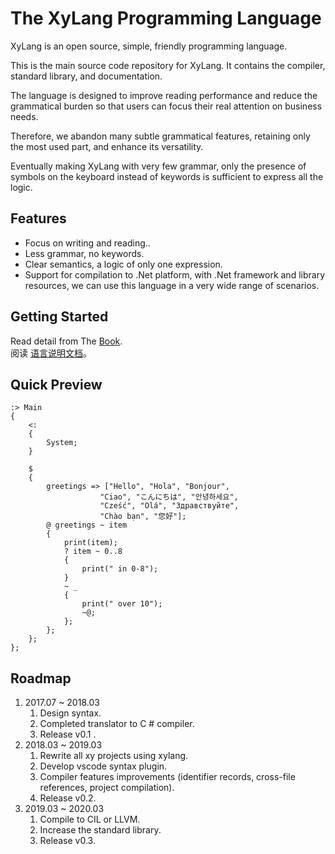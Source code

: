 # The XyLang Programming Language
XyLang is an open source, simple, friendly programming language.  

This is the main source code repository for XyLang. It contains the compiler, standard library, and documentation.

The language is designed to improve reading performance and reduce the grammatical burden so that users can focus their real attention on business needs.

Therefore, we abandon many subtle grammatical features, retaining only the most used part, and enhance its versatility.

Eventually making XyLang with very few grammar, only the presence of symbols on the keyboard instead of keywords is sufficient to express all the logic.

## Features
+ Focus on writing and reading..
+ Less grammar, no keywords.
+ Clear semantics, a logic of only one expression.
+ Support for compilation to .Net platform, with .Net framework and library resources, we can use this language in a very wide range of scenarios.

## Getting Started
Read detail from The [Book]().  
阅读 [语言说明文档](./book-zh/介绍.md)。

## Quick Preview

    :> Main
    {
        <: 
        {
            System;
        }

        $  
        {
            greetings => ["Hello", "Hola", "Bonjour",
                        "Ciao", "こんにちは", "안녕하세요",
                        "Cześć", "Olá", "Здравствуйте",
                        "Chào bạn", "您好"];
            @ greetings ~ item
            {
                print(item);
                ? item ~ 0..8 
                {
                    print(" in 0-8");
                }
                ~ _
                {
                    print(" over 10");
                    ~@;
                };
            };
        };
    };

## Roadmap
1. 2017.07 ~ 2018.03 
    1. Design syntax.
    1. Completed translator to C # compiler.
    1. Release v0.1 .
1. 2018.03 ~ 2019.03
    1. Rewrite all xy projects using xylang.
    1. Develop vscode syntax plugin.
    1. Compiler features improvements (identifier records, cross-file references, project compilation).
    1. Release v0.2.
1. 2019.03 ~ 2020.03
    1. Compile to CIL or LLVM.
    1. Increase the standard library.
    1. Release v0.3.